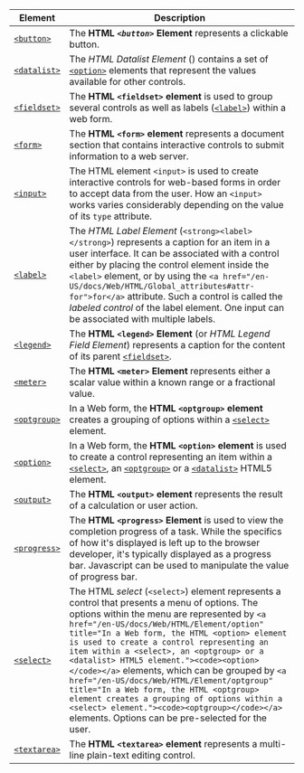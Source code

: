 | Element | Description |
| --- | --- |
| [`<button>`](/en-US/docs/Web/HTML/Element/button "The HTML <button> Element represents a clickable button.") | The **HTML _`<button>`_ Element** represents a clickable button. |
| [`<datalist>`](/en-US/docs/Web/HTML/Element/datalist "The HTML Datalist Element (<datalist>) contains a set of <option> elements that represent the values available for other controls.") | The _HTML Datalist Element_ (**<datalist>**) contains a set of [`<option>`](/en-US/docs/Web/HTML/Element/option "In a Web form, the HTML <option> element is used to create a control representing an item within a <select>, an <optgroup> or a <datalist> HTML5 element.") elements that represent the values available for other controls. |
| [`<fieldset>`](/en-US/docs/Web/HTML/Element/fieldset "The HTML <fieldset> element is used to group several controls as well as labels (<label>) within a web form.") | The **HTML `<fieldset>` element** is used to group several controls as well as labels ([`<label>`](/en-US/docs/Web/HTML/Element/label "The HTML Label Element (<label>) represents a caption for an item in a user interface. It can be associated with a control either by placing the control element inside the <label> element, or by using the for attribute. Such a control is called the labeled control of the label element. One input can be associated with multiple labels.")) within a web form. |
| [`<form>`](/en-US/docs/Web/HTML/Element/form "The HTML <form> element represents a document section that contains interactive controls to submit information to a web server.") | The **HTML `<form>` element** represents a document section that contains interactive controls to submit information to a web server. |
| [`<input>`](/en-US/docs/Web/HTML/Element/input "The HTML element <input> is used to create interactive controls for web-based forms in order to accept data from the user. How an <input> works varies considerably depending on the value of its type attribute.") | The HTML element `<input>` is used to create interactive controls for web-based forms in order to accept data from the user. How an `<input>` works varies considerably depending on the value of its `type` attribute. |
| [`<label>`](/en-US/docs/Web/HTML/Element/label "The HTML Label Element (<label>) represents a caption for an item in a user interface. It can be associated with a control either by placing the control element inside the <label> element, or by using the for attribute. Such a control is called the labeled control of the label element. One input can be associated with multiple labels.") | The _HTML Label Element_ (`<strong><label></strong>`) represents a caption for an item in a user interface. It can be associated with a control either by placing the control element inside the `<label>` element, or by using the `<a href="/en-US/docs/Web/HTML/Global_attributes#attr-for">for</a>` attribute. Such a control is called the _labeled control_ of the label element. One input can be associated with multiple labels. |
| [`<legend>`](/en-US/docs/Web/HTML/Element/legend "The HTML <legend> Element (or HTML Legend Field Element) represents a caption for the content of its parent <fieldset>.") | The **HTML `<legend>` Element** (or _HTML Legend Field Element_) represents a caption for the content of its parent [`<fieldset>`](/en-US/docs/Web/HTML/Element/fieldset "The HTML <fieldset> element is used to group several controls as well as labels (<label>) within a web form."). |
| [`<meter>`](/en-US/docs/Web/HTML/Element/meter "The HTML <meter> Element represents either a scalar value within a known range or a fractional value.") | The **HTML `<meter>` Element** represents either a scalar value within a known range or a fractional value. |
| [`<optgroup>`](/en-US/docs/Web/HTML/Element/optgroup "In a Web form, the HTML <optgroup> element creates a grouping of options within a <select> element.") | In a Web form, the **HTML `<optgroup>` element** creates a grouping of options within a [`<select>`](/en-US/docs/Web/HTML/Element/select "The HTML select (<select>) element represents a control that presents a menu of options. The options within the menu are represented by <option> elements, which can be grouped by <optgroup> elements. Options can be pre-selected for the user.") element. |
| [`<option>`](/en-US/docs/Web/HTML/Element/option "In a Web form, the HTML <option> element is used to create a control representing an item within a <select>, an <optgroup> or a <datalist> HTML5 element.") | In a Web form, the **HTML `<option>` element** is used to create a control representing an item within a [`<select>`](/en-US/docs/Web/HTML/Element/select "The HTML select (<select>) element represents a control that presents a menu of options. The options within the menu are represented by <option> elements, which can be grouped by <optgroup> elements. Options can be pre-selected for the user."), an [`<optgroup>`](/en-US/docs/Web/HTML/Element/optgroup "In a Web form, the HTML <optgroup> element creates a grouping of options within a <select> element.") or a [`<datalist>`](/en-US/docs/Web/HTML/Element/datalist "The HTML Datalist Element (<datalist>) contains a set of <option> elements that represent the values available for other controls.") HTML5 element. |
| [`<output>`](/en-US/docs/Web/HTML/Element/output "The HTML <output> element represents the result of a calculation or user action.") | The **HTML `<output>` element** represents the result of a calculation or user action. |
| [`<progress>`](/en-US/docs/Web/HTML/Element/progress "The HTML <progress> Element is used to view the completion progress of a task. While the specifics of how it's displayed is left up to the browser developer, it's typically displayed as a progress bar. Javascript can be used to manipulate the value of progress bar.") | The **HTML `<progress>` Element** is used to view the completion progress of a task. While the specifics of how it's displayed is left up to the browser developer, it's typically displayed as a progress bar. Javascript can be used to manipulate the value of progress bar. |
| [`<select>`](/en-US/docs/Web/HTML/Element/select "The HTML select (<select>) element represents a control that presents a menu of options. The options within the menu are represented by <option> elements, which can be grouped by <optgroup> elements. Options can be pre-selected for the user.") | The HTML _select_ (`<select>`) element represents a control that presents a menu of options. The options within the menu are represented by `<a href="/en-US/docs/Web/HTML/Element/option" title="In a Web form, the HTML <option> element is used to create a control representing an item within a <select>, an <optgroup> or a <datalist> HTML5 element."><code><option></code></a>` elements, which can be grouped by `<a href="/en-US/docs/Web/HTML/Element/optgroup" title="In a Web form, the HTML <optgroup> element creates a grouping of options within a <select> element."><code><optgroup></code></a>` elements. Options can be pre-selected for the user. |
| [`<textarea>`](/en-US/docs/Web/HTML/Element/textarea "The HTML <textarea> element represents a multi-line plain-text editing control.") | The **HTML `<textarea>` element** represents a multi-line plain-text editing control. |
